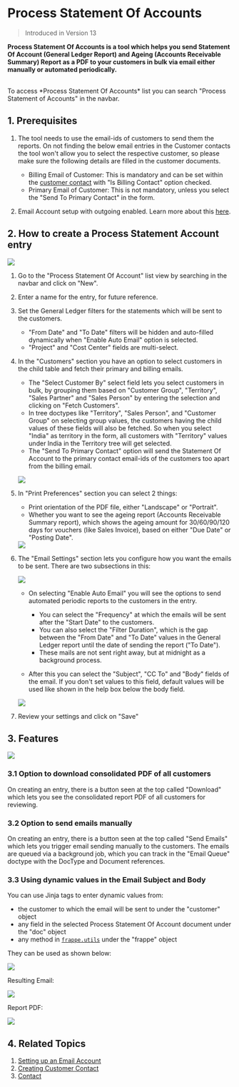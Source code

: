 <!-- add-breadcrumbs -->

# Process Statement Of Accounts

> Introduced in Version 13

**Process Statement Of Accounts is a tool which helps you send Statement Of Account (General Ledger Report) and Ageing (Accounts Receivable Summary) Report as a PDF to your customers in bulk via email either manually or automated periodically.**

<br>
To access *Process Statement Of Accounts* list you can search "Process Statement of Accounts" in the navbar.

## 1. Prerequisites

1. The tool needs to use the email-ids of customers to send them the reports. On not finding the below email entries in the Customer contacts the tool won't allow you to select the respective customer, so please make sure the following details are filled in the customer documents.

    - Billing Email of Customer: This is mandatory and can be set within the [customer contact](/docs/user/manual/en/CRM/contact#1-how-to-create-a-contact) with "Is Billing Contact" option checked.
    - Primary Email of Customer: This is not mandatory, unless you select the "Send To Primary Contact" in the form.

2. Email Account setup with outgoing enabled. Learn more about this [here](/docs/user/manual/en/setting-up/email/email-account).


## 2. How to create a Process Statement Account entry

<img class="screenshot" src="{{docs_base_url}}/assets/img/accounts/process-statement-of-accounts/name_and_filters.png">


1. Go to the "Process Statement Of Account" list view by searching in the navbar and click on "New".

2. Enter a name for the entry, for future reference.

3. Set the General Ledger filters for the statements which will be sent to the customers.

    - "From Date" and "To Date" filters will be hidden and auto-filled dynamically when "Enable Auto Email" option is selected.
    - "Project" and "Cost Center" fields are multi-select.

4. In the "Customers" section you have an option to select customers in the child table and fetch their primary and billing emails. 

    - The "Select Customer By" select field lets you select customers in bulk, by grouping them based on "Customer Group", "Territory", "Sales Partner" and "Sales Person" by entering the selection and clicking on "Fetch Customers". 
    - In tree doctypes like "Territory", "Sales Person", and "Customer Group" on selecting group values, the customers having the child values of these fields will also be fetched. So when you select "India" as territory in the form, all customers with "Territory" values under India in the Territory tree will get selected.
    - The "Send To Primary Contact" option will send the Statement Of Account to the primary contact email-ids of the customers too apart from the billing email.

    <img class="screenshot" src="{{docs_base_url}}/assets/img/accounts/process-statement-of-accounts/customers.png"><br>

5. In "Print Preferences" section you can select 2 things:

    - Print orientation of the PDF file, either "Landscape" or "Portrait".
    - Whether you want to see the ageing report (Accounts Receivable Summary report), which shows the ageing amount for 30/60/90/120 days for vouchers (like Sales Invoice), based on either "Due Date" or "Posting Date".

    <img class="screenshot" src="{{docs_base_url}}/assets/img/accounts/process-statement-of-accounts/print.png">

6. The "Email Settings" section lets you configure how you want the emails to be sent. There are two subsections in this:

    <img class="screenshot" src="{{docs_base_url}}/assets/img/accounts/process-statement-of-accounts/auto-email.png">
    
    - On selecting "Enable Auto Email" you will see the options to send automated periodic reports to the customers in the entry.

        - You can select the "Frequency" at which the emails will be sent after the "Start Date" to the customers.
        - You can also select the "Filter Duration", which is the gap between the "From Date" and "To Date" values in the General Ledger report until the date of sending the report ("To Date").
        - These mails are not sent right away, but at midnight as a background process.
    
    - After this you can select the "Subject", "CC To" and "Body" fields of the email. If you don't set values to this field, default values will be used like shown in the help box below the body field.
    
    <img class="screenshot" src="{{docs_base_url}}/assets/img/accounts/process-statement-of-accounts/email-content.png">

7. Review your settings and click on "Save"

## 3. Features

<img class="screenshot" src="{{docs_base_url}}/assets/img/accounts/process-statement-of-accounts/buttons.png">

### 3.1 Option to download consolidated PDF of all customers

On creating an entry, there is a button seen at the top called "Download" which lets you see the consolidated report PDF of all customers for reviewing.

### 3.2 Option to send emails manually

On creating an entry, there is a button seen at the top called "Send Emails" which lets you trigger email sending manually to the customers. The emails are queued via a background job, which you can track in the "Email Queue" doctype with the DocType and Document references.

### 3.3 Using dynamic values in the Email Subject and Body

You can use Jinja tags to enter dynamic values from:

- the customer to which the email will be sent to under the "customer" object 
- any field in the selected Process Statement Of Account document under the "doc" object
- any method in [`frappe.utils`](https://github.com/frappe/frappe/blob/develop/frappe/utils/__init__.py) under the "frappe" object

They can be used as shown below:

<img class="screenshot" src="{{docs_base_url}}/assets/img/accounts/process-statement-of-accounts/template.png">

Resulting Email:

<img class="screenshot" src="{{docs_base_url}}/assets/img/accounts/process-statement-of-accounts/email.png">

Report PDF:

<img class="screenshot" src="{{docs_base_url}}/assets/img/accounts/process-statement-of-accounts/report.png">

## 4. Related Topics
1. [Setting up an Email Account](/docs/user/manual/en/setting-up/email/email-account.md)
1. [Creating Customer Contact](/docs/user/manual/en/CRM/contact#1-how-to-create-a-contact)
1. [Contact](/docs/user/manual/en/CRM/contact.md)